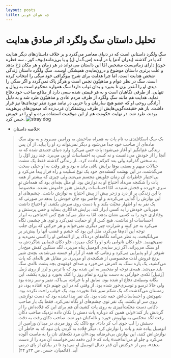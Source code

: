 ```yaml
---
layout: posts
title: چه هوای خوبی
---
```



# تحلیل داستان سگ ولگرد اثر صادق هدایت
سگِ ولگرد داستانی است که در دنیای معاصر می‌گذرد و بر خلاف داستان‌های دیگر هدایت که یا در گذشته (پدران آدم) یا در آینده (س.گ.ل.ل) و یا بی‌زمانند(بوف کور ـ سه قطره خون) دارای زمانی‌ست مشخص امّا این داستان می تواند در هر زمان و هر مکان رُخ بدهد و علّت برتری داستان موضوع و درون‌مایه‌ی همیشگی اوست.
سگِ ولگرد داستان زندگی شخص هدایت است. اما چرا هدایت برای شرح بیوگرافی خود سگی را انتخاب کرده است. سگ در نظر عوام و مذهبیّون نجس است و هرگز پاک نمی‌گردد و اگر سگی را دیدی او را آنقدر بزن تا بمیرد و بدان ثواب دارد! سگ همواره محکوم است به زوال و تنهایی. از طرفی نگاهبان است و به هر قیمتی شده سعی دارد از منافع صاحب خود دفاع نماید. هدایت هم مانند سگِ ولگرد از طرف مردم عادی و مذهبیّون طرد شد و به دلیل آزادگی روحی او که عضو هیچ سازمان و یا حزبی در نیامد مورد تنفر توده‌ای‌ها نیز قرار داشت. باز هم حقیقت‌گویی‌هایش از طرف روشنفکران غرب‌زده که میمون‌های بی‌هویت بودند، ‌طرد شد. در نهایت حکومت هم از این موقعیت استفاده برده و او را در خویش حبس کرد.
![stray dog](https://vista.ir/mag/i/2/xrdv0.jpg)
- خلاصه داستان:
> یک سگ اسکاتلندی به نام پات به همراه صاحبش به ورامین می‌رود و به بوی سگ ماده‌ای از صاحب خود جدا می‌شود و دیگر نمی‌تواند رد او را بیابد. از آن پس زندگی غم‌انگیز او آغاز می‌شود:
پات حس می‌کرد وارد دنیای جدیدی شده که نه آنجا را از خودش می‌دانست و نه کسی به احساسات او پی می‌برد. چند روز اوّل را به سختی گذرانید ولی بعد کم‌کم عادت کرد…از زندگی گذشته فقط یک مشت خیالات مبهم و بعضی بوها برایش باقی ماند ه بود و هر وقت به او خیلی سخت می‌گذشت، ‌در این بهشت گمشده‌ی خود یک نوع تسلیت و راه فرار پیدا می‌کرد و بی‌اختیار خاطرات آن زمان جلویش مجسم می‌شد.ولی چیزی که بیشتر از همه پات را شکنجه می‌داد احتیاج او به نوازش بود.
او مثل بچه‌ای بود که همه‌اش تو سری خورده و فحش شنیده، ‌امّا احساسات رقیقش هنوز خاموش نشده. مخصوصاً با این زندگی پر از درد و زجر بیش از پیش احتیاج به نوازش داشت. چشم‌های او این نوازش را گدایی می‌کردند و او حاضر بود جان خودش را بدهد در صورتی که یک نفر به او اظهار محبّت بکند و یا دست روی سرش بکشد.
او احتیاج داشت مهربانی خودش را به کسی ابراز کند، ‌برایش فداکاری بنماید و حس پرستش و وفاداری خود را به کسی نشان بدهد، ‌امّا به نظر می‌آید هیچ کس احتیاجی به ابراز احساسات او نداشت. هیچ کس از او حمایت نمی‌کرد و توی هر چشمی نگاه می‌کرد به جز کینه و شرارت چیز دیگری نمی‌خواند و هر حرکتی که برای جلب توجه این آدم‌ها می‌کرد، ‌مثل این بود که خشم و غضب آنها را بیش‌تر بر می‌انگیخت.
به نظر می‌آمد نگاه‌های دردناک پر از التماس او را کسی نمی‌دید و نمی‌فهمید. جلو دکان نانوایی پادو او را کتک می‌زد، ‌جلو دکان قصابی شاگردش به او سنگ می‌پراند، ‌اگر زیر سایه‌ی اتومبیل پناه می‌برد،‌ لگد سنگین کفش میخ‌دار شوفر از او پذیرایی می‌کرد و زمانی که همه از آزار او خسته می‌شدند، ‌بچه‌ی شیر برنج فروش لذت مخصوصی از شکنجه‌ی او می‌برد. در مقابل هر ناله‌ای که پات می‌کشید، یک پاره سنگ به کمرش می‌خورد و صدای قهقهه‌ی بچه پشت ناله‌ی سگ بلند می‌شد.
همه‌ی توجه او منحصر به این شده بود که با ترس و لرز از روی زَبیل [زنبیل] تکه‌ی خوارکی به دست بیآورد و تمام روز را کتک بخورد و زوزه بکشد، این یگانه وسیله‌ی دفاع او شده بود. سابق او با جرأت، ‌بی‌باک، ‌تمیز و سر زنده بود ولی حالا ترسو و توسری‌خور شده بود. از وقتی که در این جهنم درّه افتاده بود، ‌دو زمستان می‌گذشت که یک شکم سیر غذا نخورده بود، ‌یک خواب راحت نکرده بود. شهوتش و احساسات‌اش خفه شده بود. یک نفر پیدا نشده بود که دست نوازشی روی سر او بکشد، یک نفر توی چشم‌های او نگاه نمی‌کرد.
فقط یک بار صاحب دکانی دست محبّت‌آمیزی به روی پات کشید،‌آن هم برای این که قلاده‌اش را از گردنش باز کند:«ولی همین که دوباره پات دمش را تکان داده نزدیک صاحب دکان رفت لگد محکمی به پهلویش خورد و ناله‌کنان دور شد. صاحب دکان رفت به دقت دستش را لب جوی آب کر داد».
مع ذالک یک روز مردی در میدان ورامین از اتومبیل پیاده شد و پات را نوازش کرد. دیگر قلاده به گردن پان نبود که به خاطر آن نوازش‌اش کنند، ‌این نوازش بی‌غرضانه بود.«آن مرد تکه‌های نان را به ماست آلوده می‌کرد و جلو او می‌انداخت» پات که « این دفعه نمی‌خواست آن مرد را از دست بدهد»، ‌پس از حرکتش آن قدر دنبال اتومبیل او می‌دود تا در بیابان از پای درمی آید. (قائمیان، حسن، ص ۲۳و ۲۴)